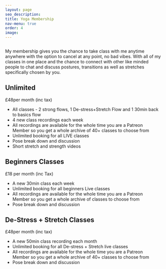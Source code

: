 ```yaml
---
layout: page
seo_description:
title: Yoga Membership
nav-menu: true
order: 4
image: 
---
```


<section class="row">
	<div class="4u 12u(small)">
	    <span class="image">
	        <img src="{{ 'assets/images/yoga-membership-pose.jpg' | relative_url }}" alt="">
	    </span>
	</div>
	<div class="8u 12u(small)">
		<p>My membership gives you the chance to take class with me anytime anywhere with the option to cancel at any point, no bad vibes. With all of my classes in one place and the chance to connect with other like minded people to chat and discuss postures, transitions as well as stretches specifically chosen by you.</p>
		<h2>Unlimited</h2>
		<p>£48per month (inc tax)</p>
		<ul>
			<li>All classes - 2 strong flows, 1 De-stress+Stretch Flow and 1 30min back to basics flow</li>
			<li>4 new class recordings each week</li>
			<li>All recordings are available for the whole time you are a Patreon Member so you get a whole archive of 40+ classes to choose from</li>
			<li>Unlimited booking for all LIVE classes</li>
			<li>Pose break down and discussion</li>
			<li>Short stretch and strength videos </li>
		</ul>	
		<h2>Beginners Classes</h2>
		<p>£18 per month (inc Tax)</p>
		<ul>
			<li>A new 30min class each week</li>
			<li>Unlimited booking for all beginners Live classes </li>
			<li>All recordings are available for the whole time you are a Patreon Member so you get a whole archive of classes to choose from</li>
			<li>Pose break down and discussion</li>
		</ul>	
		<h2>De-Stress + Stretch Classes</h2>
		<p>£48per month (inc tax)</p>
		<ul>
			<li>A new 50min class recording each month</li>
			<li>Unlimited booking for all De-stress + Stretch live classes </li>
			<li>All recordings are available for the whole time you are a Patreon Member so you get a whole archive of 40+ classes to choose from</li>
			<li>Pose break down and discussion</li>
		</ul>	
	</div>
	<div class="12u 12u(small)">
	    <span class="image">
	        <img src="{{ 'assets/images/yoga-membership.jpg' | relative_url }}" alt="">
	    </span>
	</div>
</section>